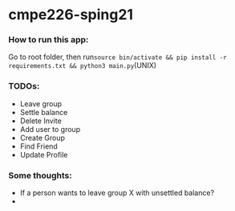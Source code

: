 # cmpe226-sping21



### How to run this app: 

Go to root folder, then run`source bin/activate && pip install -r requirements.txt && python3 main.py`(UNIX)

### TODOs:

-   Leave group
-   Settle balance
-   Delete Invite
-   Add user to group
-   Create Group
-   Find Friend
-   Update Profile





### Some thoughts:

-   If a person wants to leave group X with unsettled balance?
-   

